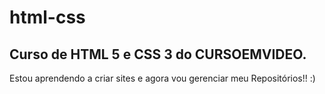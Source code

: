 # html-css
 Curso de HTML 5 e CSS 3 do CURSOEMVIDEO.
 --------------------------------------------------------------------------
Estou aprendendo a criar sites e agora vou gerenciar meu Repositórios!! :)